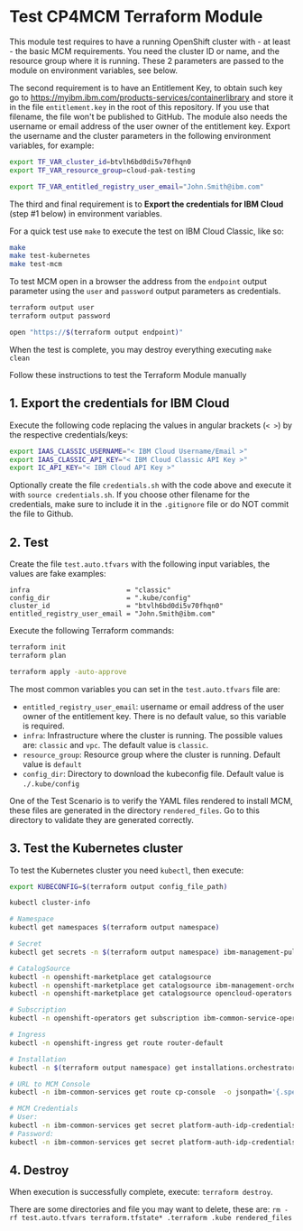 # Test CP4MCM Terraform Module

This module test requires to have a running OpenShift cluster with - at least - the basic MCM requirements. You need the cluster ID or name, and the resource group where it is running. These 2 parameters are passed to the module on environment variables, see below.

The second requirement is to have an Entitlement Key, to obtain such key go to https://myibm.ibm.com/products-services/containerlibrary and store it in the file `entitlement.key` in the root of this repository. If you use that filename, the file won't be published to GitHub. The module also needs the username or email address of the user owner of the entitlement key. Export the username and the cluster parameters in the following environment variables, for example:

```bash
export TF_VAR_cluster_id=btvlh6bd0di5v70fhqn0
export TF_VAR_resource_group=cloud-pak-testing

export TF_VAR_entitled_registry_user_email="John.Smith@ibm.com"
```

The third and final requirement is to **Export the credentials for IBM Cloud** (step #1 below) in environment variables.

For a quick test use `make` to execute the test on IBM Cloud Classic, like so:

```bash
make
make test-kubernetes
make test-mcm
```

To test MCM open in a browser the address from the `endpoint` output parameter using the `user` and `password` output parameters as credentials.

```bash
terraform output user
terraform output password

open "https://$(terraform output endpoint)"
```

When the test is complete, you may destroy everything executing `make clean`

Follow these instructions to test the Terraform Module manually

## 1. Export the credentials for IBM Cloud

Execute the following code replacing the values in angular brackets (`< >`) by the respective credentials/keys:

```bash
export IAAS_CLASSIC_USERNAME="< IBM Cloud Username/Email >"
export IAAS_CLASSIC_API_KEY="< IBM Cloud Classic API Key >"
export IC_API_KEY="< IBM Cloud API Key >"
```

Optionally create the file `credentials.sh` with the code above and execute it with `source credentials.sh`. If you choose other filename for the credentials, make sure to include it in the `.gitignore` file or do NOT commit the file to Github.

## 2. Test

Create the file `test.auto.tfvars` with the following input variables, the values are fake examples:

```hcl
infra                        = "classic"
config_dir                   = ".kube/config"
cluster_id                   = "btvlh6bd0di5v70fhqn0"
entitled_registry_user_email = "John.Smith@ibm.com"
```

Execute the following Terraform commands:

```bash
terraform init
terraform plan

terraform apply -auto-approve
```

The most common variables you can set in the `test.auto.tfvars` file are:

- `entitled_registry_user_email`: username or email address of the user owner of the entitlement key. There is no default value, so this variable is required.
- `infra`: Infrastructure where the cluster is running. The possible values are: `classic` and `vpc`. The default value is `classic`.
- `resource_group`: Resource group where the cluster is running. Default value is `default`
- `config_dir`: Directory to download the kubeconfig file. Default value is `./.kube/config`

One of the Test Scenario is to verify the YAML files rendered to install MCM, these files are generated in the directory `rendered_files`. Go to this directory to validate they are generated correctly.

## 3. Test the Kubernetes cluster

To test the Kubernetes cluster you need `kubectl`, then execute:

```bash
export KUBECONFIG=$(terraform output config_file_path)

kubectl cluster-info

# Namespace
kubectl get namespaces $(terraform output namespace)

# Secret
kubectl get secrets -n $(terraform output namespace) ibm-management-pull-secret -o yaml

# CatalogSource
kubectl -n openshift-marketplace get catalogsource
kubectl -n openshift-marketplace get catalogsource ibm-management-orchestrator
kubectl -n openshift-marketplace get catalogsource opencloud-operators

# Subscription
kubectl -n openshift-operators get subscription ibm-common-service-operator-stable-v1-opencloud-operators-openshift-marketplace ibm-management-orchestrator operand-deployment-lifecycle-manager-app

# Ingress
kubectl -n openshift-ingress get route router-default

# Installation
kubectl -n $(terraform output namespace) get installations.orchestrator.management.ibm.com ibm-management

# URL to MCM Console
kubectl -n ibm-common-services get route cp-console  -o jsonpath='{.spec.host}'

# MCM Credentials
# User:
kubectl -n ibm-common-services get secret platform-auth-idp-credentials -o jsonpath='{.data.admin_username}' | base64 -d
# Password:
kubectl -n ibm-common-services get secret platform-auth-idp-credentials -o jsonpath='{.data.admin_password}' | base64 -d
```

## 4. Destroy

When execution is successfully complete, execute: `terraform destroy`.

There are some directories and file you may want to delete, these are: `rm -rf test.auto.tfvars terraform.tfstate* .terraform .kube rendered_files`
